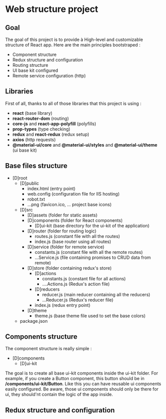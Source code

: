 # Web structure project
## Goal
The goal of this project is to provide à High-level and customizable structure of React app.
Here are the main principles bootstraped :
* Component structure
* Redux structure and configuration
* Routing structure
* UI base kit configured
* Remote service configuration (http)

## Libraries
First of all, thanks to all of those libraries that this project is using :
* **react** (base library)
* **react-router-dom** (routing)
* **core-js** and **react-app-polyfill** (polyfills)
* **prop-types** (type checking)
* **redux** and **react-redux** (redux setup)
* **axios** (http requests)
* **@material-ui/core** and **@material-ui/styles** and **@material-ui/theme** (ui base kit)

## Base files structure
* [D]root
    * [D]public
        * index.html (entry point)
        * web.config (configuration file for IIS hosting)
        * robot.txt
        * ...png (favicon.ico, ... project base icons)
    * [D]src
        * [D]assets (folder for static assets)
        * [D]components (folder for React components)
            * [D]ui-kit (base directory for the ui-kit of the application)
        * [D]router (folder for routing logic)
            * routes.js (constant file with all the routes)
            * index.js (base router using all routes)
        * [D]service (folder for remote service)
            * constants.js (constant file with all the remote routes)
            * ...Service.js (file containing promises to CRUD data from remote)
        * [D]store (folder containing redux's store)
            * [D]actions
                * constants.js (constant file for all actions)
                * ....Actions.js (Redux's action file)
            * [D]reducers
                * reducer.js (main reducer containing all the reducers)
                * ...Reducer.js (Redux's reducer file)
            * index.js (redux entry point)
        * [D]theme
            * theme.js (base theme file used to set the base colors)
    * package.json

## Components structure
The component structure is really simple : 

* [D]components
    * [D]ui-kit

The goal is to create all base ui-kit components inside the ui-kit folder.
For example, if you create a Button component, this button should be in **/components/ui-kit/Button**.
Like this you can have reusable ui components easily configured.
Be aware, those ui components should only be there for ui, they should'nt contain the logic of the app inside.

## Redux structure and configuration

